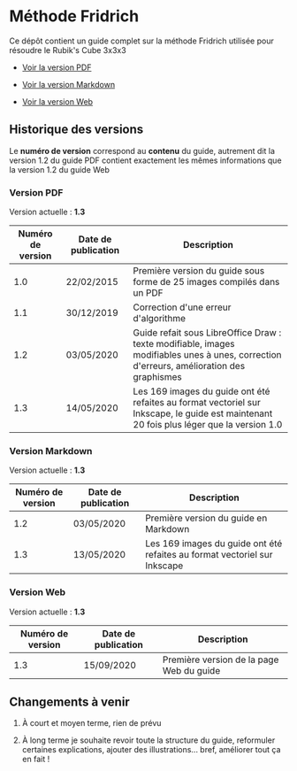 # Méthode Fridrich

Ce dépôt contient un guide complet sur la méthode Fridrich utilisée pour résoudre le Rubik's Cube 3x3x3

- [Voir la version PDF](Méthode_Fridrich.pdf)

- [Voir la version Markdown](Méthode_Fridrich.md)

- [Voir la version Web](https://www.julien-giraud.fr/formation-rubiks-cube)

## Historique des versions

Le **numéro de version** correspond au **contenu** du guide, autrement dit la version 1.2 du guide PDF contient exactement les mêmes informations que la version 1.2 du guide Web

### Version PDF

Version actuelle : **1.3**

| Numéro de version | Date de publication | Description |
| ----------------- | ------------------- | ----------- |
| 1.0 | 22/02/2015 | Première version du guide sous forme de 25 images compilés dans un PDF |
| 1.1 | 30/12/2019 | Correction d'une erreur d'algorithme |
| 1.2 | 03/05/2020 | Guide refait sous LibreOffice Draw : texte modifiable, images modifiables unes à unes, correction d'erreurs, amélioration des graphismes |
| 1.3 | 14/05/2020 | Les 169 images du guide ont été refaites au format vectoriel sur Inkscape, le guide est maintenant 20 fois plus léger que la version 1.0 |

### Version Markdown

Version actuelle : **1.3**

| Numéro de version | Date de publication | Description |
| ----------------- | ------------------- | ----------- |
| 1.2 | 03/05/2020 | Première version du guide en Markdown |
| 1.3 | 13/05/2020 | Les 169 images du guide ont été refaites au format vectoriel sur Inkscape |

### Version Web

Version actuelle : **1.3**

| Numéro de version | Date de publication | Description |
| ----------------- | ------------------- | ----------- |
| 1.3 | 15/09/2020 | Première version de la page Web du guide |

## Changements à venir

1. À court et moyen terme, rien de prévu

2. À long terme je souhaite revoir toute la structure du guide, reformuler certaines explications, ajouter des illustrations... bref, améliorer tout ça en fait !
